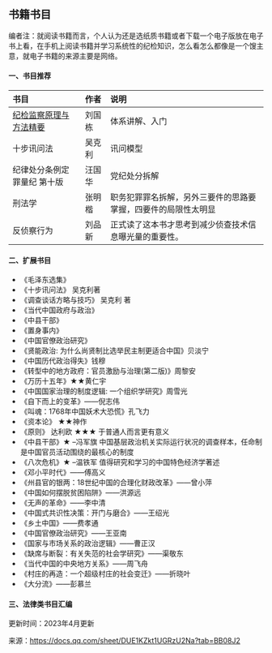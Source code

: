 ## 书籍书目
编者注：就阅读书籍而言，个人认为还是选纸质书籍或者下载一个电子版放在电子书上看，在手机上阅读书籍并学习系统性的纪检知识，怎么看怎么都像是一个馊主意，就电子书籍的来源主要是网络。

#### 一、书目推荐
| 书目                                              | 作者   | 说明                                                         |
| :------------------------------------------------ | :----- | :----------------------------------------------------------- |
| [纪检监察原理与方法精要](home/ji-jian-yuan-li.md) | 刘国栋 | 体系讲解、入门                                               |
| 十步讯问法                                        | 吴克利 | 讯问模型                                                     |
| 纪律处分条例定罪量纪 第十版                       | 汪国华 | 党纪处分拆解                                                 |
| 刑法学                                            | 张明楷 | 职务犯罪罪名拆解，另外三要件的思路要掌握，四要件的局限性太明显 |
| 反侦察行为                                        | 刘品新 | 正式读了这本书才思考到减少侦查技术信息曝光量的重要性。       |



#### 二、扩展书目

- 《毛泽东选集》
- 《十步讯问法》 吴克利著
- 《调查谈话方略与技巧》 吴克利 著
- 《当代中国政府与政治》
- 《中县干部》
- 《置身事内》
- 《中国官僚政治研究》
- 《贤能政治: 为什么尚贤制比选举民主制更适合中国》贝淡宁
- 《中国历代政治得失》钱穆
- 《转型中的地方政府：官员激励与治理(第二版)》周黎安
- 《万历十五年》★★黄仁宇
- 《中国国家治理的制度逻辑: 一个组织学研究》周雪光
- 《自下而上的变革》——倪志伟
- 《叫魂：1768年中国妖术大恐慌》孔飞力
- 《资本论》 ★★神作
- 《原则》 达利欧 ★★★ 于普通人而言更有意义
- 《中县干部》★ –冯军旗 中国基层政治机关实际运行状况的调查样本，任命制是中国官员活动围绕的最核心的制度
- 《八次危机》★ –温铁军 值得研究和学习的中国特色经济学著述
- 《邓小平时代》——傅高义
- 《州县官的银两：18世纪中国的合理化财政改革》——曾小萍
- 《中国如何摆脱贫困陷阱》——洪源远
- 《无声的革命》——李中清
- 《中国式共识性决策：开门与磨合》——王绍光
- 《乡土中国》——费孝通
- 《中国官僚政治研究》——王亚南
- 《国家与市场关系的政治逻辑》——曹正汉
- 《缺席与断裂：有关失范的社会学研究》——渠敬东
- 《当代中国的中央地方关系》——周飞舟
- 《村庄的再造：一个超级村庄的社会变迁》——折晓叶
- 《大分流》——彭慕兰

#### 三、法律类书目汇编

更新时间：2023年4月更新

来源：https://docs.qq.com/sheet/DUE1KZkt1UGRzU2Na?tab=BB08J2